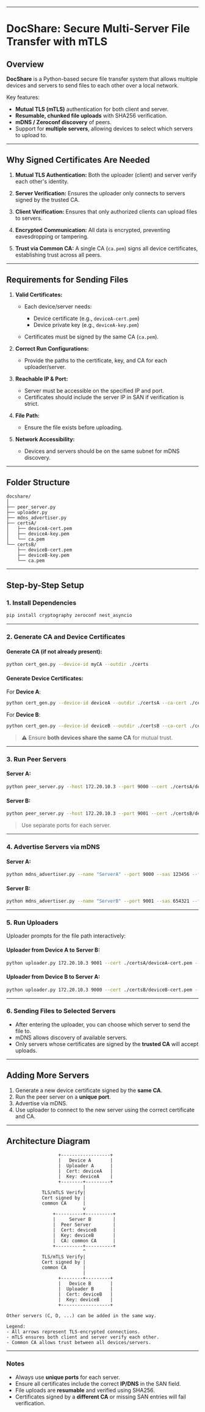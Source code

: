 
---

# DocShare: Secure Multi-Server File Transfer with mTLS

## Overview

**DocShare** is a Python-based secure file transfer system that allows multiple devices and servers to send files to each other over a local network.

Key features:

* **Mutual TLS (mTLS)** authentication for both client and server.
* **Resumable, chunked file uploads** with SHA256 verification.
* **mDNS / Zeroconf discovery** of peers.
* Support for **multiple servers**, allowing devices to select which servers to upload to.

---

## Why Signed Certificates Are Needed

1. **Mutual TLS Authentication:**
   Both the uploader (client) and server verify each other's identity.

2. **Server Verification:**
   Ensures the uploader only connects to servers signed by the trusted CA.

3. **Client Verification:**
   Ensures that only authorized clients can upload files to servers.

4. **Encrypted Communication:**
   All data is encrypted, preventing eavesdropping or tampering.

5. **Trust via Common CA:**
   A single CA (`ca.pem`) signs all device certificates, establishing trust across all peers.

---

## Requirements for Sending Files

1. **Valid Certificates:**

   * Each device/server needs:

     * Device certificate (e.g., `deviceA-cert.pem`)
     * Device private key (e.g., `deviceA-key.pem`)
   * Certificates must be signed by the same CA (`ca.pem`).

2. **Correct Run Configurations:**

   * Provide the paths to the certificate, key, and CA for each uploader/server.

3. **Reachable IP & Port:**

   * Server must be accessible on the specified IP and port.
   * Certificates should include the server IP in SAN if verification is strict.

4. **File Path:**

   * Ensure the file exists before uploading.

5. **Network Accessibility:**

   * Devices and servers should be on the same subnet for mDNS discovery.

---

## Folder Structure

```
docshare/
│
├── peer_server.py
├── uploader.py
├── mdns_advertiser.py
├── certsA/
│   ├── deviceA-cert.pem
│   ├── deviceA-key.pem
│   └── ca.pem
└── certsB/
    ├── deviceB-cert.pem
    ├── deviceB-key.pem
    └── ca.pem
```

---

## Step-by-Step Setup

### 1. Install Dependencies

```bash
pip install cryptography zeroconf nest_asyncio
```

---

### 2. Generate CA and Device Certificates

#### Generate CA (if not already present):

```bash
python cert_gen.py --device-id myCA --outdir ./certs
```

#### Generate Device Certificates:

For **Device A**:

```bash
python cert_gen.py --device-id deviceA --outdir ./certsA --ca-cert ./certsA/ca.pem --ca-key ./certsA/ca-key.pem --ip 172.20.10.3
```

For **Device B**:

```bash
python cert_gen.py --device-id deviceB --outdir ./certsB --ca-cert ./certsB/ca.pem --ca-key ./certsB/ca-key.pem --ip 172.20.10.3
```

> ⚠ Ensure **both devices share the same CA** for mutual trust.

---

### 3. Run Peer Servers

#### Server A:

```bash
python peer_server.py --host 172.20.10.3 --port 9000 --cert ./certsA/deviceA-cert.pem --key ./certsA/deviceA-key.pem --ca ./certsA/ca.pem --storage ./incomingA
```

#### Server B:

```bash
python peer_server.py --host 172.20.10.3 --port 9001 --cert ./certsB/deviceB-cert.pem --key ./certsB/deviceB-key.pem --ca ./certsB/ca.pem --storage ./incomingB
```

> Use separate ports for each server.

---

### 4. Advertise Servers via mDNS

#### Server A:

```bash
python mdns_advertiser.py --name "ServerA" --port 9000 --sas 123456 --fingerprint <deviceA-cert-fingerprint>
```

#### Server B:

```bash
python mdns_advertiser.py --name "ServerB" --port 9001 --sas 654321 --fingerprint <deviceB-cert-fingerprint>
```

---

### 5. Run Uploaders

Uploader prompts for the file path interactively:

#### Uploader from Device A to Server B:

```bash
python uploader.py 172.20.10.3 9001 --cert ./certsA/deviceA-cert.pem --key ./certsA/deviceA-key.pem --ca ./certsA/ca.pem
```

#### Uploader from Device B to Server A:

```bash
python uploader.py 172.20.10.3 9000 --cert ./certsB/deviceB-cert.pem --key ./certsB/deviceB-key.pem --ca ./certsB/ca.pem
```

---

### 6. Sending Files to Selected Servers

* After entering the uploader, you can choose which server to send the file to.
* mDNS allows discovery of available servers.
* Only servers whose certificates are signed by the **trusted CA** will accept uploads.

---

## Adding More Servers

1. Generate a new device certificate signed by the **same CA**.
2. Run the peer server on a **unique port**.
3. Advertise via mDNS.
4. Use uploader to connect to the new server using the correct certificate and CA.

---

## Architecture Diagram

```text
                   +------------------+
                   |   Device A       |
                   |  Uploader A      |
                   |  Cert: deviceA   |
                   |  Key: deviceA    |
                   +--------+---------+
                            |
             TLS/mTLS Verify|
             Cert signed by |
             common CA      |
                            v
                 +----------+----------+
                 |     Server B        |
                 |  Peer Server        |
                 |  Cert: deviceB      |
                 |  Key: deviceB       |
                 |  CA: common CA      |
                 +----------+----------+
                            ^
             TLS/mTLS Verify|
             Cert signed by |
             common CA      |
                            |
                   +--------+---------+
                   |   Device B       |
                   |  Uploader B      |
                   |  Cert: deviceB   |
                   |  Key: deviceB    |
                   +------------------+

Other servers (C, D, ...) can be added in the same way.

Legend:
- All arrows represent TLS-encrypted connections.
- mTLS ensures both client and server verify each other.
- Common CA allows trust between all devices/servers.
```

---

### Notes

* Always use **unique ports** for each server.
* Ensure all certificates include the correct **IP/DNS** in the SAN field.
* File uploads are **resumable** and verified using SHA256.
* Certificates signed by a **different CA** or missing SAN entries will fail verification.


